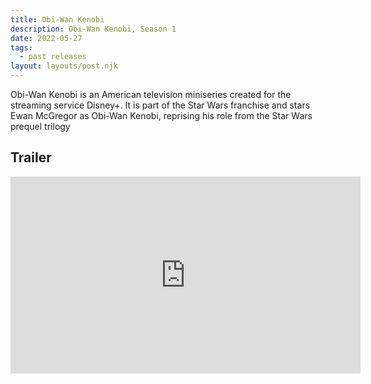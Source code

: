```yaml
---
title: Obi-Wan Kenobi
description: Obi-Wan Kenobi, Season 1
date: 2022-05-27
tags:
  - past releases
layout: layouts/post.njk
---
```

Obi-Wan Kenobi is an American television miniseries created for the streaming service Disney+. It is part of the Star Wars franchise and stars Ewan McGregor as Obi-Wan Kenobi, reprising his role from the Star Wars prequel trilogy

## Trailer

<iframe width="560" height="315" src="https://www.youtube.com/embed/3Yh_6_zItPU" title="YouTube video player" frameborder="0" allow="accelerometer; autoplay; clipboard-write; encrypted-media; gyroscope; picture-in-picture" allowfullscreen></iframe>
